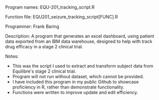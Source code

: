 Program names: EQU-201_tracking_script.R 

Function file: EQU201_seizure_tracking_script[FUNC].R

Programmer: Frank Baring

Description: A program that generates an excel dashboard, using patient data exported from an IBM data warehouse, designed to help with track drug efficacy in a stage 2 clinical trial.

Notes:
 - This was the script I used to extract and transform subject data from Equilibre's stage 2 clinical trial. 
 - Program will not run without dataset, which cannot be provided.
 - I have included this program in my public Github to showcase proficiency in R, rather than demonstrate functionality.
 - Functions were written to improve update and edit efficiency.
